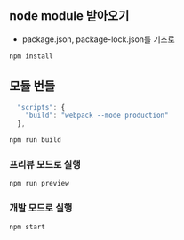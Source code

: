 ## node module 받아오기

- package.json, package-lock.json를 기초로

```bash
npm install
```

## 모듈 번들

```js
  "scripts": {
    "build": "webpack --mode production"
  },
```

```bash
npm run build
```

### 프리뷰 모드로 실행

```bash
npm run preview
```

### 개발 모드로 실행

```bash
npm start
```
